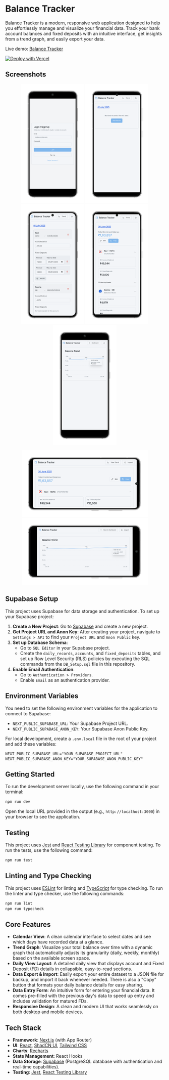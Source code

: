 # Balance Tracker

Balance Tracker is a modern, responsive web application designed to help you effortlessly manage and visualize your financial data. Track your bank account balances and fixed deposits with an intuitive interface, get insights from a trend graph, and easily export your data.

Live demo: [Balance Tracker](https://my-balance-tracker.vercel.app/)

[![Deploy with Vercel](https://vercel.com/button)](https://vercel.com/new/clone?repository-url=https://github.com/itsluminous/BankrollTracker&env=NEXT_PUBLIC_SUPABASE_URL,NEXT_PUBLIC_SUPABASE_ANON_KEY)

## Screenshots

<p align="center">
  <img src="screenshots/mobile_login-portrait.png" alt="Login" width="200"/>
  <img src="screenshots/mobile_no_data-portrait.png" alt="No Record" width="200"/>
  <img src="screenshots/mobile_add_record-portrait.png" alt="Add Record" width="200"/>
  <img src="screenshots/mobile_dashboard_portrait.png" alt="Dashboard" width="200"/>
  <img src="screenshots/balance_trend-portrait.png" alt="Balance Trend" width="200"/>
</p>
<p align="center">
  <img src="screenshots/mobile_dashboard_landscape.png" alt="Dashboard Landscape" width="400"/>
  <img src="screenshots/balance_trend1-landscape.png" alt="Balance Trend Landscape" width="400"/>
</p>

## Supabase Setup

This project uses Supabase for data storage and authentication. To set up your Supabase project:

1.  **Create a New Project**: Go to [Supabase](https://supabase.com/) and create a new project.
2.  **Get Project URL and Anon Key**: After creating your project, navigate to `Settings > API` to find your `Project URL` and `Anon Public` key.
3.  **Set up Database Schema**:
    *   Go to `SQL Editor` in your Supabase project.
    *   Create the `daily_records`, `accounts`, and `fixed_deposits` tables, and set up Row Level Security (RLS) policies by executing the SQL commands from the `DB_Setup.sql` file in this repository.
4.  **Enable Email Authentication**:
    *   Go to `Authentication > Providers`.
    *   Enable `Email` as an authentication provider.

## Environment Variables

You need to set the following environment variables for the application to connect to Supabase:

*   `NEXT_PUBLIC_SUPABASE_URL`: Your Supabase Project URL.
*   `NEXT_PUBLIC_SUPABASE_ANON_KEY`: Your Supabase Anon Public Key.

For local development, create a `.env.local` file in the root of your project and add these variables:

```
NEXT_PUBLIC_SUPABASE_URL="YOUR_SUPABASE_PROJECT_URL"
NEXT_PUBLIC_SUPABASE_ANON_KEY="YOUR_SUPABASE_ANON_PUBLIC_KEY"
```

## Getting Started

To run the development server locally, use the following command in your terminal:
```bash
npm run dev
```
Open the local URL provided in the output (e.g., `http://localhost:3000`) in your browser to see the application.

## Testing

This project uses [Jest](https://jestjs.io/) and [React Testing Library](https://testing-library.com/docs/react-testing-library/intro/) for component testing. To run the tests, use the following command:

```bash
npm run test
```

## Linting and Type Checking

This project uses [ESLint](https://eslint.org/) for linting and [TypeScript](https://www.typescriptlang.org/) for type checking. To run the linter and type checker, use the following commands:

```bash
npm run lint
npm run typecheck
```

## Core Features

-   **Calendar View**: A clean calendar interface to select dates and see which days have recorded data at a glance.
-   **Trend Graph**: Visualize your total balance over time with a dynamic graph that automatically adjusts its granularity (daily, weekly, monthly) based on the available screen space.
-   **Daily View Layout**: A detailed daily view that displays account and Fixed Deposit (FD) details in collapsible, easy-to-read sections.
-   **Data Export & Import**: Easily export your entire dataset to a JSON file for backup, and import it back whenever needed. There is also a "Copy" button that formats your daily balance details for easy sharing.
-   **Data Entry Form**: An intuitive form for entering your financial data. It comes pre-filled with the previous day's data to speed up entry and includes validation for matured FDs.
-   **Responsive Design**: A clean and modern UI that works seamlessly on both desktop and mobile devices.

## Tech Stack

-   **Framework**: [Next.js](https://nextjs.org/) (with App Router)
-   **UI**: [React](https://react.dev/), [ShadCN UI](https://ui.shadcn.com/), [Tailwind CSS](https://tailwindcss.com/)
-   **Charts**: [Recharts](https://recharts.org/)
-   **State Management**: React Hooks
-   **Data Storage**: [Supabase](https://supabase.com/) (PostgreSQL database with authentication and real-time capabilities).
-   **Testing**: [Jest](https://jestjs.io/), [React Testing Library](https://testing-library.com/)
